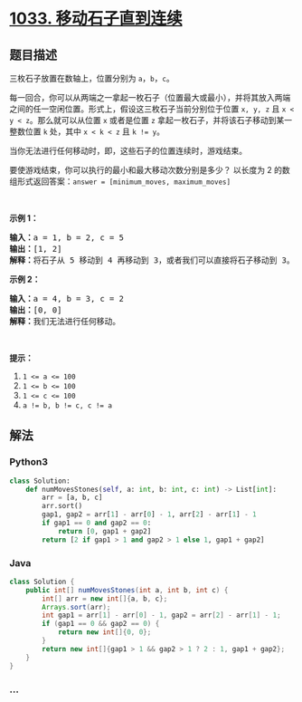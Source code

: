 # [1033. 移动石子直到连续](https://leetcode-cn.com/problems/moving-stones-until-consecutive)



## 题目描述

<!-- 这里写题目描述 -->

<p>三枚石子放置在数轴上，位置分别为 <code>a</code>，<code>b</code>，<code>c</code>。</p>

<p>每一回合，你可以从两端之一拿起一枚石子（位置最大或最小），并将其放入两端之间的任一空闲位置。形式上，假设这三枚石子当前分别位于位置 <code>x, y, z</code> 且 <code>x < y < z</code>。那么就可以从位置 <code>x</code> 或者是位置 <code>z</code> 拿起一枚石子，并将该石子移动到某一整数位置 <code>k</code> 处，其中 <code>x < k < z</code> 且 <code>k != y</code>。</p>

<p>当你无法进行任何移动时，即，这些石子的位置连续时，游戏结束。</p>

<p>要使游戏结束，你可以执行的最小和最大移动次数分别是多少？ 以长度为 2 的数组形式返回答案：<code>answer = [minimum_moves, maximum_moves]</code></p>

<p> </p>

<p><strong>示例 1：</strong></p>

<pre>
<strong>输入：</strong>a = 1, b = 2, c = 5
<strong>输出：</strong>[1, 2]
<strong>解释：</strong>将石子从 5 移动到 4 再移动到 3，或者我们可以直接将石子移动到 3。
</pre>

<p><strong>示例 2：</strong></p>

<pre>
<strong>输入：</strong>a = 4, b = 3, c = 2
<strong>输出：</strong>[0, 0]
<strong>解释：</strong>我们无法进行任何移动。
</pre>

<p> </p>

<p><strong>提示：</strong></p>

<ol>
	<li><code>1 <= a <= 100</code></li>
	<li><code>1 <= b <= 100</code></li>
	<li><code>1 <= c <= 100</code></li>
	<li><code>a != b, b != c, c != a</code></li>
</ol>


## 解法

<!-- 这里可写通用的实现逻辑 -->

<!-- tabs:start -->

### **Python3**

<!-- 这里可写当前语言的特殊实现逻辑 -->

```python
class Solution:
    def numMovesStones(self, a: int, b: int, c: int) -> List[int]:
        arr = [a, b, c]
        arr.sort()
        gap1, gap2 = arr[1] - arr[0] - 1, arr[2] - arr[1] - 1
        if gap1 == 0 and gap2 == 0:
            return [0, gap1 + gap2]
        return [2 if gap1 > 1 and gap2 > 1 else 1, gap1 + gap2]
```

### **Java**

<!-- 这里可写当前语言的特殊实现逻辑 -->

```java
class Solution {
    public int[] numMovesStones(int a, int b, int c) {
        int[] arr = new int[]{a, b, c};
        Arrays.sort(arr);
        int gap1 = arr[1] - arr[0] - 1, gap2 = arr[2] - arr[1] - 1;
        if (gap1 == 0 && gap2 == 0) {
            return new int[]{0, 0};
        }
        return new int[]{gap1 > 1 && gap2 > 1 ? 2 : 1, gap1 + gap2};
    }
}
```

### **...**

```

```

<!-- tabs:end -->

